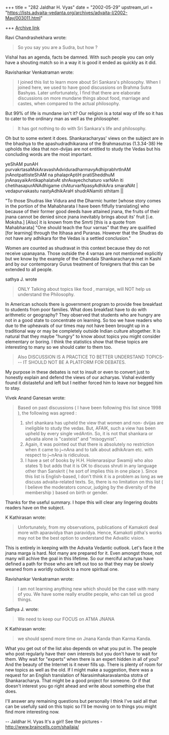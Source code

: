 +++
title = "282 Jaldhar H. Vyas"
date = "2002-05-29"
upstream_url = "https://lists.advaita-vedanta.org/archives/advaita-l/2002-May/003011.html"

+++
[Archive link](https://lists.advaita-vedanta.org/archives/advaita-l/2002-May/003011.html)

Ravi Chandrashekhara wrote:

> So you say you are a Sudra, but how ?

Vishal has an agenda, facts be damned.  With such people you can only have
a shouting match so in a way it is good it ended as quickly as it did.

Ravishankar Venkatraman wrote:

> I joined this list to learn more about Sri Sankara's philosophy. When I
> joined here, we used to have good discussions on Brahma Sutra Bashyas.
> Later unfortunately, I find that there are elaborate discussions on more
> mundane things about food, marriage and castes, when compared to the
> actual philosophy.

But 99% of life is mundane isn't it?  Our religion is a total way of life
so it has to cater to the ordinary man as well as the philosopher.

> It has got nothing to do with Sri Sankara's life and philosophy.

Oh but to some extent it does.  Shankaracharyas' views on the subject are
in the bhashya to the apashudradhikarana of the Brahmasutras (1.3.34-38)
He upholds the idea that non-dvijas are not entitled to study the Vedas
but his concluding words are the most important.

yeShAM punAH purvakrtasaMskAravashAdviduradharmavyAdhiprabhrtInAM
jnAnotpattisteShAM na phalaprAptiH pratiSheddhuM jnAnasyaikAntikaphalatvAt
shrAvayechchaturo varNAn iti chetihasapurANAdhigame chAturvarNyasyAdhikAra
smaraNAt | vedapurvakastu nastyAdhikAraH shudrANamiti sthitam ||

"To those Shudras like Vidura and the Dharmic hunter [whose story comes in
the portion of the Mahabharata I have been fitfully translating] who
because of their former good deeds have attained jnana, the fruits of
their jnana cannot be denied since jnana inevitably brings about its'
fruit [i.e. Moksha.] [Also] it is known from the Smrti [this is a quote
from Mahabharata] "One should teach the four varnas" that they are
qualified [for learning] through the Itihasa and Puranas. However that
the Shudras do not have any adhikara for the Vedas is a settled conclusion."

Women are counted as shudravat in this context because they do not receive
upanayana.  Those outside the 4 varnas are not mentioned explicitly but we
know by the example of the Chandala Shankaracharya met in Kashi and by our
contemporary Gurus treatment of foreigners that this can be extended to
all people.

sathya J. wrote

> ONLY Talking about topics like food , marraige, will NOT help us
> understand the Philosophy.

In American schools there is government program to provide free breakfast
to students from poor families.  What does breakfast have to do with
arithmetic or geography?  They observed that students who are hungry are
not in a good state to concentrate on learning.  So too we have readers
who due to the upheavals of our times may not have been brought up in a
traditional way or may be completely outside Indian culture altogether.
It is natural that they maybe "hungry" to know about topics you might
consider elementary or boring.  I think the statistics show that these
topics are interesting to many so we should cater to them too.

> Also DISCUSSION IS A PRACTICE TO BETTER UNDERSTAND TOPICS--- IT SHOULD
> NOT BE A PLATFORM FOR DEBATES.

My purpose in these debates is not to insult or even to convert just to
honestly explain and defend the views of our acharyas.  Vishal evidently
found it distasteful and left but I neither forced him to leave nor begged
him to stay.

Vivek Anand Ganesan wrote:

> Based on past discussions ( I have been following this
> list since 1998 ), the following was agreed :
> 1) shrI shankara has upheld the view that women and non-
>   dvijas are ineligible to study the vedas.  But, AFAIK,
>   such a view has been upheld by every single vedAntin.
>   So, it is not that shankara or advaita alone is
>   "casteist" and "misogynist".
> 2) Again, it was pointed out that there is absolutely no
>    restriction when it came to j~nAna and to talk about
>    adhikAram etc. with respect to j~nAna is ridiculous.
> 3) I have a set of books by H.H. Holenarasipur Swamiji who
>    also states 1) but adds that it is OK to discuss shruti
>    in any language other than Sanskrit ( he sort of implies
>    this in one place ).  Since this list is English-based,
>   I don't think it is a problem as long as we discuss
>    advaita-related texts.  So, there is no limitation on
>    this list ( I believe the moderators concur, judging by
>    the diversity of the membership ) based on birth or
>   gender.
>

Thanks for the useful summary.  I hope this will clear any lingering
doubts readers have on the subject.

K Kathirasan wrote:

> Unfortunately, from my observations, publications of Kamakoti deal more
> with aparavidya than paravidya. Hence, Kamakoti pitha's works may not be
> the best option to understand the Advaitic vision.

This is entirely in keeping with the Advaita Vedantic outlook.  Let's face
it the jnana marga is hard.  Not many are prepared for it.  Even amongst
those, not many will achive the goal in this lifetime.  So our merciful
acharyas have defined a path for those who are left out too so that they
may be slowly weaned from a worldly outlook to a more spiritual one.

Ravishankar Venkatraman wrote:

> I am not learning anything new which should be the case with many of you.
> We have some really erudite people, who can tell us good things.

Sathya J. wrote:

> We need to keep our FOCUS on ATMA JNANA

K Kathirasan wrote:

> we should spend more time on Jnana Kanda than Karma Kanda.

What you get out of the list also depends on what you put in.  The people
who post regularly have their own interests but you don't have to wait for
them.  Why wait for "experts" when there is an expert hidden in all of
you?  And the beauty of the Internet is it never fills up.  There is
plenty of room for new topics as well as the old.  If I might make a
suggestion, there was a request for an English translation of
Narasimhakaravalamba stotra of Shankaracharya.  That might be a good
project for someone.  Or if that doesn't interest you go right ahead and
write about something else that does.

I'll answer any remaining questions but personally I think I've said all
that can be usefully said on this topic so I'll be moving on to things you
might find more interesting now.

--
Jaldhar H. Vyas <jaldhar at braincells.com>
It's a girl! See the pictures - http://www.braincells.com/shailaja/


